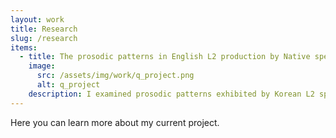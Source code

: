 ```yaml
---
layout: work
title: Research
slug: /research
items:
  - title: The prosodic patterns in English L2 production by Native speakers and Korean speakers of English
    image:
      src: /assets/img/work/q_project.png
      alt: q_project
    description: I examined prosodic patterns exhibited by Korean L2 speakers of English compared to those of native speakers. Since English and Korean are prosodically distinct languages, I expected unique patterns to arise for the Korean L2 speakers due to L1 interference. Specifically, I hypothesized that the difference would stem from phrase edges being more prominent in Korean. This hypothesis is supported by the result that shows that L2 speakers are more consistently affected by boundary effects. It further shows that specific prosodic characteristics of L1 shapes the realization of L2 speech, which helps us understand why L2 speech sounds distinct from L1 in a systematic way.
---
```

Here you can learn more about my current project. 
<br />
<br />
